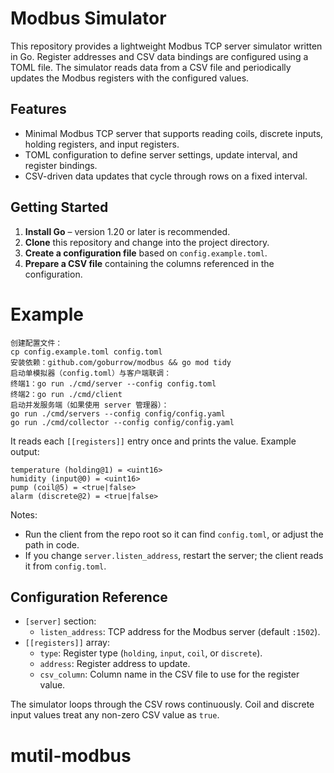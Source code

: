 # Modbus Simulator

This repository provides a lightweight Modbus TCP server simulator written in Go.
Register addresses and CSV data bindings are configured using a TOML file. The
simulator reads data from a CSV file and periodically updates the Modbus
registers with the configured values.

## Features

- Minimal Modbus TCP server that supports reading coils, discrete inputs,
  holding registers, and input registers.
- TOML configuration to define server settings, update interval, and register
  bindings.
- CSV-driven data updates that cycle through rows on a fixed interval.

## Getting Started

1. **Install Go** – version 1.20 or later is recommended.
2. **Clone** this repository and change into the project directory.
3. **Create a configuration file** based on `config.example.toml`.
4. **Prepare a CSV file** containing the columns referenced in the
   configuration.

# Example

```
创建配置文件：
cp config.example.toml config.toml
安装依赖：github.com/goburrow/modbus && go mod tidy
启动单模拟器（config.toml）与客户端联调：
终端1：go run ./cmd/server --config config.toml
终端2：go run ./cmd/client 
启动并发服务端（如果使用 server 管理器）：
go run ./cmd/servers --config config/config.yaml
go run ./cmd/collector --config config/config.yaml
```

It reads each `[[registers]]` entry once and prints the value. Example output:

```
temperature (holding@1) = <uint16>
humidity (input@0) = <uint16>
pump (coil@5) = <true|false>
alarm (discrete@2) = <true|false>
```

Notes:

- Run the client from the repo root so it can find `config.toml`, or adjust the path in code.
- If you change `server.listen_address`, restart the server; the client reads it from `config.toml`.

## Configuration Reference

- `[server]` section:
  - `listen_address`: TCP address for the Modbus server (default `:1502`).
- `[[registers]]` array:
  - `type`: Register type (`holding`, `input`, `coil`, or `discrete`).
  - `address`: Register address to update.
  - `csv_column`: Column name in the CSV file to use for the register value.

The simulator loops through the CSV rows continuously. Coil and discrete input
values treat any non-zero CSV value as `true`.

# mutil-modbus
